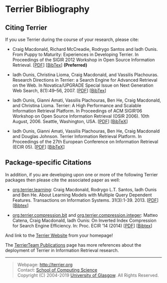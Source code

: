 
Terrier Bibliography
====================

Citing Terrier
--------------

If you use Terrier during the course of your research, please cite:

-   Craig Macdonald, Richard McCreadie, Rodrygo Santos and Iadh Ounis. From Puppy to Maturity: Experiences in Developing Terrier. In Proceedings of the SIGIR 2012 Workshop in Open Source Information Retrieval. <span>\[</span>[PDF](http://terrierteam.dcs.gla.ac.uk/publications/macdonald12terrier.pdf)<span>\]</span> <span>\[</span>[BibTex](http://terrierteam.dcs.gla.ac.uk/publications/macdonald2012puppy.bib)<span>\]</span> **(Preferred)**

-   Iadh Ounis, Christina Lioma, Craig Macdonald, and Vassilis Plachouras. Research Directions in Terrier: a Search Engine for Advanced Retrieval on the Web. In Novatica/UPGRADE Special Issue on Next Generation Web Search, 8(1):49–56, 2007. <span>\[</span>[PDF](http://terrierteam.dcs.gla.ac.uk/publications/up8-1Ounis.pdf)<span>\]</span> <span>\[</span>[BibTex](http://terrier.org/publications/8380.bib)<span>\]</span>

-   Iadh Ounis, Gianni Amati, Vassilis Plachouras, Ben He, Craig Macdonald, and Christina Lioma. Terrier: A High Performance and Scalable Information Retrieval Platform. In Proceedings of ACM SIGIR’06 Workshop on Open Source Information Retrieval (OSIR 2006). 10th August, 2006. Seattle, Washington, USA. <span>\[</span>[PDF](http://terrier.org/publications/ounis06terrier-osir.pdf)<span>\]</span> <span>\[</span>[BibTeX](http://terrier.org/publications/ounis06terrier-osir.bib)<span>\]</span>

-   Iadh Ounis, Gianni Amati, Vassilis Plachouras, Ben He, Craig Macdonald and Douglas Johnson. Terrier Information Retrieval Platform. In Proceedings of the 27th European Conference on Information Retrieval (ECIR 05). <span>\[</span>[PDF](http://terrier.org/publications/ounis05terrier.pdf)<span>\]</span> <span>\[</span>[BibTeX](http://terrier.org/publications/ounis05terrier.bib)<span>\]</span>

Package-specific Citations
--------------------------

In addition, if you are developing upon one or more of the following Terrier packages then please cite the associated paper as well:

-   [org.terrier.learning](http://terrier.org/docs/v5.2/javadoc/org/terrier/learning/package-summary.html): Craig Macdonald, Rodrygo L.T. Santos, Iadh Ounis and Ben He. About Learning Models with Multiple Query Dependent Features. Transactions on Information Systems. 31(3):1-39. 2013. <span>\[</span>[PDF](http://www.dcs.gla.ac.uk/~craigm/publications/macdonald13multquerydf.pdf)<span>\]</span> <span>\[</span>[Bibtex](http://dl.acm.org/citation.cfm?id=2493176)<span>\]</span>

-   [org.terrier.compression.bit](http://terrier.org/docs/v5.2/javadoc/org/terrier/compression/bit/package-summary.html) and [org.terrier.compression.integer](http://terrier.org/docs/v5.2/javadoc/org/terrier/compression/integer/package-summary.html): Matteo Catena, Craig Macdonald, Iadh Ounis: On Inverted Index Compression for Search Engine Efficiency. In: Proc. ECIR ’14 (2014) <span>\[</span>[PDF](http://www.dcs.gla.ac.uk/~craigm/publications/catena14compression.pdf)<span>\]</span> <span>\[</span>[Bibtex](http://link.springer.com/chapter/10.1007%2F978-3-319-06028-6_30#)<span>\]</span>

And link to the [Terrier Website](http://terrier.org/) from your homepage!

The [TerrierTeam Publications](http://terrierteam.dcs.gla.ac.uk/publications.html) page has more references about the deployment of Terrier in Information Retrieval research.


----------------------------------
> Webpage: <http://terrier.org>  
> Contact: [School of Computing Science](http://www.dcs.gla.ac.uk/)  
> Copyright (C) 2004-2019 [University of Glasgow](http://www.gla.ac.uk/). All Rights Reserved.
